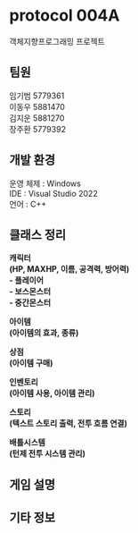 <h1>protocol 004A</h1>
객체지향프로그래밍 프로젝트
<h2>팀원</h2>
임기범 5779361<br/>
이동우 5881470<br/>
김지운 5881270<br/>
장주환 5779392<br/>
<h2>개발 환경</h2>
운영 체제 : Windows<br/>
IDE : Visual Studio 2022<br/>
언어 : C++<br/>
<h2>클래스 정리</h2>
<p style="font-weight:bold;">캐릭터<br/>
     (HP, MAXHP, 이름, 공격력, 방어력)<br/>
 - 플레이어<br/>
 - 보스몬스터<br/>
 - 중간몬스터<br/>
 <p style="font-weight:bold;">아이템<br/>
     (아이템의 효과, 종류)<br/>
 <p style="font-weight:bold;">상점<br/>
     (아이템 구매)<br/>
 <p style="font-weight:bold;">인벤토리<br/>
     (아이템 사용, 아이템 관리)<br/>
 <p style="font-weight:bold;">스토리<br/>
     (텍스트 스토리 출력, 전투 흐름 연결)<br/>
 <p style="font-weight:bold;">배틀시스템<br/>
     (턴제 전투 시스템 관리)<br/>
<h2>게임 설명</h2>
<h2>기타 정보</h2>